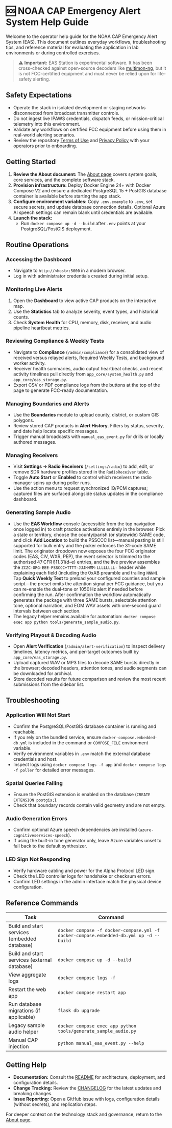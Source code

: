 # 🆘 NOAA CAP Emergency Alert System Help Guide

Welcome to the operator help guide for the NOAA CAP Emergency Alert System (EAS). This document outlines everyday workflows, troubleshooting tips, and reference material for evaluating the application in lab environments or during controlled exercises.

> ⚠️ **Important:** EAS Station is experimental software. It has been cross-checked against open-source decoders like [multimon-ng](https://github.com/EliasOenal/multimon-ng), but it is not FCC-certified equipment and must never be relied upon for life-safety alerting.

## Safety Expectations
- Operate the stack in isolated development or staging networks disconnected from broadcast transmitter controls.
- Do not ingest live IPAWS credentials, dispatch feeds, or mission-critical telemetry into this environment.
- Validate any workflows on certified FCC equipment before using them in real-world alerting scenarios.
- Review the repository [Terms of Use](TERMS_OF_USE.md) and [Privacy Policy](PRIVACY_POLICY.md) with your operators prior to onboarding.

## Getting Started
1. **Review the About document:** The [About page](ABOUT.md) covers system goals, core services, and the complete software stack.
2. **Provision infrastructure:** Deploy Docker Engine 24+ with Docker Compose V2 and ensure a dedicated PostgreSQL 15 + PostGIS database container is available before starting the app stack.
3. **Configure environment variables:** Copy `.env.example` to `.env`, set secure secrets, and update database connection details. Optional Azure AI speech settings can remain blank until credentials are available.
4. **Launch the stack:**
   - Run `docker compose up -d --build` after `.env` points at your PostgreSQL/PostGIS deployment.

## Routine Operations
### Accessing the Dashboard
- Navigate to `http://<host>:5000` in a modern browser.
- Log in with administrator credentials created during initial setup.

### Monitoring Live Alerts
1. Open the **Dashboard** to view active CAP products on the interactive map.
2. Use the **Statistics** tab to analyze severity, event types, and historical counts.
3. Check **System Health** for CPU, memory, disk, receiver, and audio pipeline heartbeat metrics.

### Reviewing Compliance & Weekly Tests
- Navigate to **Compliance** (`/admin/compliance`) for a consolidated view of received versus relayed alerts, Required Weekly Tests, and background worker activity.
- Receiver health summaries, audio output heartbeat checks, and recent activity timelines pull directly from `app_core/system_health.py` and `app_core/eas_storage.py`.
- Export CSV or PDF compliance logs from the buttons at the top of the page to generate FCC-ready documentation.

### Managing Boundaries and Alerts
- Use the **Boundaries** module to upload county, district, or custom GIS polygons.
- Review stored CAP products in **Alert History**. Filters by status, severity, and date help locate specific messages.
- Trigger manual broadcasts with `manual_eas_event.py` for drills or locally authored messages.

### Managing Receivers
- Visit **Settings → Radio Receivers** (`/settings/radio`) to add, edit, or remove SDR hardware profiles stored in the `RadioReceiver` table.
- Toggle **Auto Start** or **Enabled** to control which receivers the radio manager spins up during poller runs.
- Use the action menu to request synchronized IQ/PCM captures; captured files are surfaced alongside status updates in the compliance dashboard.

### Generating Sample Audio
- Use the **EAS Workflow** console (accessible from the top navigation once logged in) to craft practice activations entirely in the browser. Pick a state or territory, choose the county/parish (or statewide) SAME code, and click **Add Location** to build the PSSCCC list—manual pasting is still supported for bulk entry and the picker enforces the 31-code SAME limit. The originator dropdown now exposes the four FCC originator codes (EAS, CIV, WXR, PEP), the event selector is trimmed to the authorised 47 CFR §11.31(d–e) entries, and the live preview assembles the `ZCZC-ORG-EEE-PSSCCC+TTTT-JJJHHMM-LLLLLLLL-` header while explaining each field (including the 0xAB preamble and trailing `NNNN`). Tap **Quick Weekly Test** to preload your configured counties and sample script—the preset omits the attention signal per FCC guidance, but you can re-enable the dual-tone or 1050 Hz alert if needed before confirming the run. After confirmation the workflow automatically generates the package with three SAME bursts, selectable attention tone, optional narration, and EOM WAV assets with one-second guard intervals between each section.
- The legacy helper remains available for automation: `docker compose exec app python tools/generate_sample_audio.py`.

### Verifying Playout & Decoding Audio
- Open **Alert Verification** (`/admin/alert-verification`) to inspect delivery timelines, latency metrics, and per-target outcomes built by `app_core/eas_storage.py`.
- Upload captured WAV or MP3 files to decode SAME bursts directly in the browser; decoded headers, attention tones, and audio segments can be downloaded for archival.
- Store decoded results for future comparison and review the most recent submissions from the sidebar list.

## Troubleshooting
### Application Will Not Start
- Confirm the PostgreSQL/PostGIS database container is running and reachable.
- If you rely on the bundled service, ensure `docker-compose.embedded-db.yml` is included in the command or `COMPOSE_FILE` environment variable.
- Verify environment variables in `.env` match the external database credentials and host.
- Inspect logs using `docker compose logs -f app` and `docker compose logs -f poller` for detailed error messages.

### Spatial Queries Failing
- Ensure the PostGIS extension is enabled on the database (`CREATE EXTENSION postgis;`).
- Check that boundary records contain valid geometry and are not empty.

### Audio Generation Errors
- Confirm optional Azure speech dependencies are installed (`azure-cognitiveservices-speech`).
- If using the built-in tone generator only, leave Azure variables unset to fall back to the default synthesizer.

### LED Sign Not Responding
- Verify hardware cabling and power for the Alpha Protocol LED sign.
- Check the LED controller logs for handshake or checksum errors.
- Confirm LED settings in the admin interface match the physical device configuration.

## Reference Commands
| Task | Command |
|------|---------|
| Build and start services (embedded database) | `docker compose -f docker-compose.yml -f docker-compose.embedded-db.yml up -d --build` |
| Build and start services (external database) | `docker compose up -d --build` |
| View aggregate logs | `docker compose logs -f` |
| Restart the web app | `docker compose restart app` |
| Run database migrations (if applicable) | `flask db upgrade` |
| Legacy sample audio helper | `docker compose exec app python tools/generate_sample_audio.py` |
| Manual CAP injection | `python manual_eas_event.py --help` |

## Getting Help
- **Documentation:** Consult the [README](README.md) for architecture, deployment, and configuration details.
- **Change Tracking:** Review the [CHANGELOG](CHANGELOG.md) for the latest updates and breaking changes.
- **Issue Reporting:** Open a GitHub issue with logs, configuration details (without secrets), and replication steps.

For deeper context on the technology stack and governance, return to the [About page](ABOUT.md).
